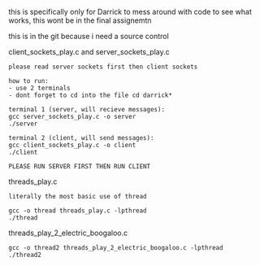 this is specifically only for Darrick to mess around with code to see what works, this wont be in the final assignemtn

this is in the git because i need a source control

client_sockets_play.c and server_sockets_play.c

    please read server sockets first then client sockets

    how to run:
    - use 2 terminals
    - dont forget to cd into the file cd darrick*

    terminal 1 (server, will recieve messages):
    gcc server_sockets_play.c -o server
    ./server

    terminal 2 (client, will send messages):
    gcc client_sockets_play.c -o client
    ./client

    PLEASE RUN SERVER FIRST THEN RUN CLIENT

threads_play.c

    literally the most basic use of thread

    gcc -o thread threads_play.c -lpthread
    ./thread

threads_play_2_electric_boogaloo.c

    gcc -o thread2 threads_play_2_electric_boogaloo.c -lpthread
    ./thread2